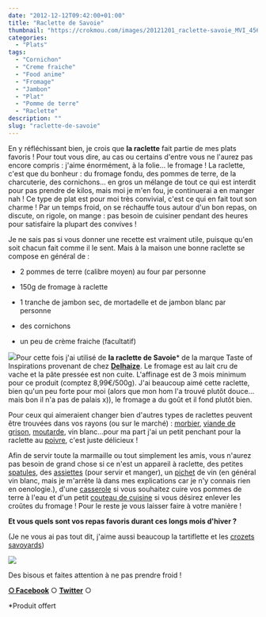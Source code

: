 ```yaml
---
date: "2012-12-12T09:42:00+01:00"
title: "Raclette de Savoie"
thumbnail: "https://crokmou.com/images/20121201_raclette-savoie_MVI_4564.gif"
categories:
  - "Plats"
tags:
  - "Cornichon"
  - "Creme fraiche"
  - "Food anime"
  - "Fromage"
  - "Jambon"
  - "Plat"
  - "Pomme de terre"
  - "Raclette"
description: ""
slug: "raclette-de-savoie"
---
```


En y réfléchissant bien, je crois que **la raclette** fait partie de mes plats favoris ! Pour tout vous dire, au cas ou certains d'entre vous ne l'aurez pas encore compris : j'aime énormément, à la folie... le fromage ! La raclette, c'est que du bonheur : du fromage fondu, des pommes de terre, de la charcuterie, des cornichons... en gros un mélange de tout ce qui est interdit pour pas prendre de kilos, mais moi je m'en fou, je continuerai a en manger nah ! Ce type de plat est pour moi très convivial, c'est ce qui en fait tout son charme ! Par un temps froid, on se réchauffe tous autour d'un bon repas, on discute, on rigole, on mange : pas besoin de cuisiner pendant des heures pour satisfaire la plupart des convives !

Je ne sais pas si vous donner une recette est vraiment utile, puisque qu'en soit chacun fait comme il le sent. Mais à la maison une bonne raclette se compose en général de :

- 2 pommes de terre (calibre moyen) au four par personne

- 150g de fromage à raclette

- 1 tranche de jambon sec, de mortadelle et de jambon blanc par personne

- des cornichons

- un peu de crème fraiche (facultatif)

[![](http://www.delhaizedirect.be/medias/products/151/F2012061800744300000_L.jpg)](http://www.delhaizedirect.be/medias/products/151/F2012061800744300000_L.jpg)Pour cette fois j'ai utilisé de **la raclette de Savoie*** de la marque Taste of Inspirations provenant de chez **[Delhaize](http://www.delhaizedirect.be/fr/Search/RACLETTE%20DE%20SAVOIE)**. Le fromage est au lait cru de vache et la pâte pressée est non cuite. L'affinage est de 3 mois minimum pour ce produit (comptez 8,99€/500g). J'ai beaucoup aimé cette raclette, bien qu'un peu forte pour moi (alors que mon hom l'a trouvé plutôt douce... mais bon il n'a pas de palais x)), le fromage a du goût et il fond plutôt bien.

Pour ceux qui aimeraient changer bien d'autres types de raclettes peuvent être trouvées dans vos rayons (ou sur le marché) : [morbier](http://www.delhaizedirect.be/fr/F-29556-fromages-a-cuisiner/P-34685-plateau-de-3-fromages-pour-raclette), [viande de grison](http://www.delhaizedirect.be/fr/F-29556-fromages-a-cuisiner/P-34685-plateau-de-3-fromages-pour-raclette), [moutarde](http://www.delhaizedirect.be/fr/F-29556-fromages-a-cuisiner/P-34685-plateau-de-3-fromages-pour-raclette), vin blanc...pour ma part j'ai un petit penchant pour la raclette au [poivre](http://www.delhaizedirect.be/fr/F-29556-fromages-a-cuisiner/P-34685-plateau-de-3-fromages-pour-raclette), c'est juste délicieux !

Afin de servir toute la marmaille ou tout simplement les amis, vous n'aurez pas besoin de grand chose si ce n'est un appareil à raclette, des petites [spatules](http://www.rueducommerce.fr/m/pl/malid:48515367), des [assiettes](http://www.rueducommerce.fr/index/assiette%20ceramique) (pour servir et manger), un [pichet](http://www.rueducommerce.fr/m/pl/malid:4769891) de vin (en général vin blanc, mais je m'arrête là dans mes explications car je n'y connais rien en oenologie.), d'une [casserole](http://www.rueducommerce.fr/index/casserole%20fonte) si vous souhaitez cuire vos pommes de terre à l'eau et d'un petit [couteau de cuisine](http://www.rueducommerce.fr/m/pl/malid:12468606) si vous désirez enlever les croûtes du fromage ! Pour le reste je vous laisser faire à votre manière !

**Et vous quels sont vos repas favoris durant ces longs mois d'hiver ?**

(Je ne vous ai pas tout dit, j'aime aussi beaucoup la tartiflette et les [crozets savoyards](https://crokmou.com/2011/04/du-fromage-du-fromage-et-encore-du.html))

[![](https://crokmou.com/images/20121201_raclette-savoie_MG_4556_e-CC-81-300x2001-300x200.jpg)](https://crokmou.com/images/20121201_raclette-savoie_MG_4556_e-CC-81-300x2001.jpg)

Des bisous et faites attention à ne pas prendre froid !

[**○<span style="font-size: xx-small; margin: 0px; outline: 0px; padding: 0px;"><span style="font-family: Arial, Helvetica, sans-serif; margin: 0px; outline: 0px; padding: 0px;"> </span></span>Facebook**](https://www.facebook.com/pages/CroKMou/148093255259077) ○ [**Twitter**](https://twitter.com/Crokmou) ○

*Produit offert
